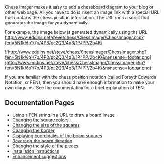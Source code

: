 Chess Imager makes it easy to add a chessboard diagram to your blog or other web page. All you have to do is insert an image link with a special URL that contains the chess position information. The URL runs a script that generates the image for you dynamically.

For example, the image below is generated dynamically using the URL http://www.eddins.net/steve/chess/ChessImager/ChessImager.php?fen=5N1k/6p1/7p/4P3/pp2Q3/4q3/1P4PP/2b4K/

![http://www.eddins.net/steve/chess/ChessImager/ChessImager.php?fen=5N1k/6p1/7p/4P3/pp2Q3/4q3/1P4PP/2b4K/&nonsense=foobar.png](http://www.eddins.net/steve/chess/ChessImager/ChessImager.php?fen=5N1k/6p1/7p/4P3/pp2Q3/4q3/1P4PP/2b4K/&nonsense=foobar.png)

If you are familiar with the chess position notation (called Forsyth Edwards Notation, or FEN), then you should have enough information to make your own diagrams. See the documentation for a brief explanation of FEN.

## Documentation Pages ##
  * [Using a FEN string in a URL to draw a board image](UsingFen.md)
  * [Changing the square colors](SquareColors.md)
  * [Changing the size of the squares](SquareSize.md)
  * [Changing the border](Border.md)
  * [Displaying coordinates of the board squares](BoardCoordinates.md)
  * [Reversing the board direction](ReverseBoard.md)
  * [Changing the style of the pieces](PieceStyle.md)
  * [Installation instructions](Installation.md)
  * [Enhancement suggestions](EnhancementSuggestions.md)